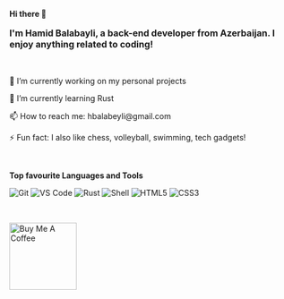 **Hi there 👋**

**<p style="font-size: 16px">I'm Hamid Balabayli, a back-end developer from Azerbaijan. I enjoy anything related to coding!</p>**

<br/>

<p>🔭 I’m currently working on my personal projects</p>
<p>🌱 I’m currently learning Rust</p>
<p>📫 How to reach me: hbalabeyli@gmail.com</p>
<p>⚡ Fun fact: I also like chess, volleyball, swimming, tech gadgets!</p>

<br/>

**Top favourite Languages and Tools**

![Git](https://img.shields.io/badge/-Git-%23ED5A47?style=flat&logo=git&logoColor=%23ffffff)
![VS Code](https://img.shields.io/badge/-VSCode-%230066B8?style=flat&logo=visual-studio-code)
![Rust](https://img.shields.io/badge/-Rust-%23DEA584?style=flat&logo=rust&logoColor=ru)
![Shell](https://img.shields.io/badge/-Shell-%2389E051?style=flat&logo=powershell&logoColor=ffffff)
![HTML5](https://img.shields.io/badge/-HTML5-%23E34C26?style=flat&logo=html5&logoColor=ffffff)
![CSS3](https://img.shields.io/badge/-CSS3-%23197CBE?style=flat&logo=css3)

<br/>

<a href="https://www.buymeacoffee.com/hamid.bala" target="_blank"><img width="120" src="https://cdn.buymeacoffee.com/buttons/v2/default-blue.png" alt="Buy Me A Coffee"></a>
